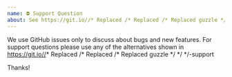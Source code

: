 ```yaml
---
name: ⛔ Support Question
about: See https://git.io//* Replaced /* Replaced /* Replaced guzzle */ */ */-support for questions about using /* Replaced /* Replaced /* Replaced Guzzle */ */ */ and its components
---
```


We use GitHub issues only to discuss about bugs and new features.
For support questions please use any of the alternatives shown in https://git.io//* Replaced /* Replaced /* Replaced guzzle */ */ */-support

Thanks!
